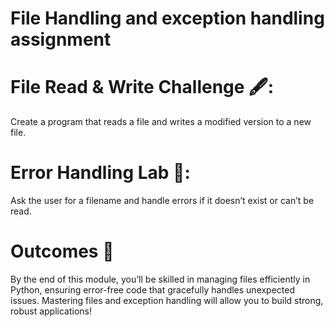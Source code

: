 # File Handling and exception handling assignment

# File Read & Write Challenge 🖋️: 

Create a program that reads a file and writes a modified version to a new file.
# Error Handling Lab 🧪: 
Ask the user for a filename and handle errors if it doesn’t exist or can’t be read.

# Outcomes 🎉

By the end of this module, you’ll be skilled in managing files efficiently in Python, ensuring error-free code that gracefully handles unexpected issues. Mastering files and exception handling will allow you to build strong, robust applications!